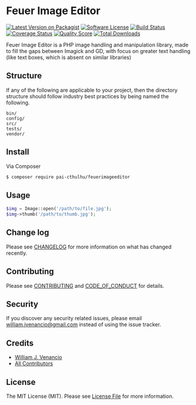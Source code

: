 # Feuer Image Editor

[![Latest Version on Packagist][ico-version]][link-packagist]
[![Software License][ico-license]](LICENSE.md)
[![Build Status][ico-travis]][link-travis]
[![Coverage Status][ico-scrutinizer]][link-scrutinizer]
[![Quality Score][ico-code-quality]][link-code-quality]
[![Total Downloads][ico-downloads]][link-downloads]

Feuer Image Editor is a PHP image handling and manipulation library, made to fill the gaps between Imagick and GD, with focus on greater text handling (like text boxes, which is absent on similar libraries)

## Structure

If any of the following are applicable to your project, then the directory structure should follow industry best practices by being named the following.

```
bin/        
config/
src/
tests/
vendor/
```


## Install

Via Composer

``` bash
$ composer require pai-cthulhu/feuerimageeditor
```

## Usage

``` php
$img = Image::open('/path/to/file.jpg');
$img->thumb('/path/to/thumb.jpg');
```

## Change log

Please see [CHANGELOG](CHANGELOG.md) for more information on what has changed recently.

[comment]: <> (## Testing)
[comment]: <> (``` bash)
[comment]: <> ($ composer test)
[comment]: <> (```)

## Contributing

Please see [CONTRIBUTING](CONTRIBUTING.md) and [CODE_OF_CONDUCT](CODE_OF_CONDUCT.md) for details.

## Security

If you discover any security related issues, please email william.jvenancio@gmail.com instead of using the issue tracker.

## Credits

- [William J. Venancio][link-author]
- [All Contributors][link-contributors]

## License

The MIT License (MIT). Please see [License File](LICENSE.md) for more information.

[ico-version]: https://img.shields.io/packagist/v/pai-cthulhu/feuerimageeditor.svg?style=flat-square
[ico-license]: https://img.shields.io/badge/license-MIT-brightgreen.svg?style=flat-square
[ico-travis]: https://img.shields.io/travis/PaiCthulhu/FeuerImageEditor/master.svg?style=flat-square
[ico-scrutinizer]: https://img.shields.io/scrutinizer/coverage/g/PaiCthulhu/FeuerImageEditor.svg?style=flat-square
[ico-code-quality]: https://img.shields.io/scrutinizer/g/PaiCthulhu/FeuerImageEditor.svg?style=flat-square
[ico-downloads]: https://img.shields.io/packagist/dt/pai-cthulhu/feuerimageeditor.svg?style=flat-square

[link-packagist]: https://packagist.org/packages/pai-cthulhu/feuerimageeditor
[link-travis]: https://travis-ci.org/PaiCthulhu/FeuerImageEditor
[link-scrutinizer]: https://scrutinizer-ci.com/g/PaiCthulhu/FeuerImageEditor/code-structure
[link-code-quality]: https://scrutinizer-ci.com/g/PaiCthulhu/FeuerImageEditor
[link-downloads]: https://packagist.org/packages/pai-cthulhu/feuerimageeditor
[link-author]: https://github.com/PaiCthulhu
[link-contributors]: ../../contributors
